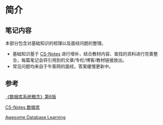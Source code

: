 # 简介

## 笔记内容

本部分包含对基础知识的梳理以及面经问题的整理。

* 基础知识基于 [CS-Notes](https://cyc2018.github.io/CS-Notes/#/) 进行增补，结合教材内容、查找的资料进行完善整合，每篇笔记会将引用到的文章/专栏/博客/教材链接放出。
* 常见问题均来自于牛客网的面经，答案缓慢更新中。

## 参考

[《数据库系统概念》第6版](https://book.douban.com/subject/10548379/)

[CS-Notes 数据库](http://www.cyc2018.xyz/#%E6%95%B0%E6%8D%AE%E5%BA%93)

[Awesome Database Learning](https://github.com/pingcap/awesome-database-learning)

